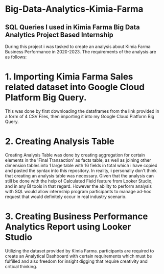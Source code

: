 # Big-Data-Analytics-Kimia-Farma
## SQL Queries I used in Kimia Farma Big Data Analytics Project Based Internship
During this project i was tasked to create an analysis about Kimia Farma Business Performance in 2020-2023. The requirements of the analysis are as follows:
# 1. Importing Kimia Farma Sales related dataset into Google Cloud Platform Big Query.
This was done by first downloading the dataframes from the link provided in a form of 4 CSV Files, then importing it into my Google Cloud Platform Big Query.
# 2. Creating Analysis Table
Creating Analysis Table was done by creating aggregation for certain elements in the 'Final Transaction' as facts table, as well as joining other dimension tables into 1 large table with 16 fields in total which i have copied and pasted the syntax into this repository.
In reality, i personally don't think that creating an analysis table was necessary. Given that the analysis can still be done with the help of Calculated Field feature from Looker Studio, and in any BI tools in that regard. However the ability to perform analysis with SQL would allow internship program participants to manage ad-hoc request that would definitely occur in real industry scenario.
# 3. Creating Business Performance Analytics Report using Looker Studio
Utilizing the dataset provided by Kimia Farma. participants are required to create an Analytical Dashboard with certain requirements which must be fulfilled and also freedom for insight digging that require creativity and critical thinking.
